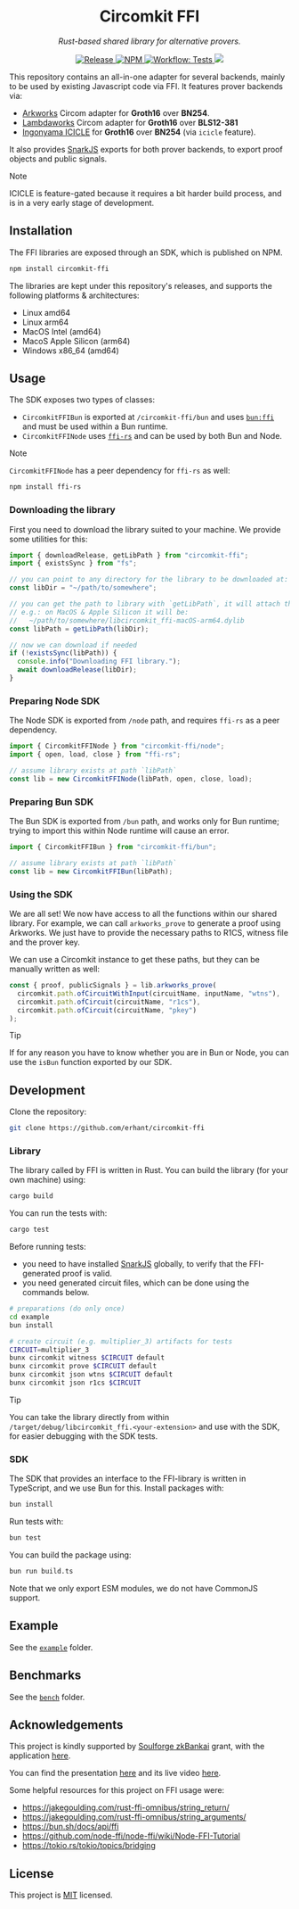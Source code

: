 <p align="center">
  <h1 align="center">
    Circomkit FFI
  </h1>
  <p align="center"><i>Rust-based shared library for alternative provers.</i></p>
</p>

<p align="center">
  <a href="https://github.com/erhant/circomkit-ffi/releases/latest" target="_blank">
    <img alt="Release" src="https://img.shields.io/github/v/release/erhant/circomkit-ffi?logo=github&label=lib">
  </a>
  <a href="https://www.npmjs.com/package/circomkit-ffi" target="_blank">
      <img alt="NPM" src="https://img.shields.io/npm/v/circomkit-ffi?logo=npm&color=CB3837&label=sdk">
  </a>
  <a href="./.github/workflows/test-lib.yml" target="_blank">
      <img alt="Workflow: Tests" src="https://github.com/erhant/circomkit-ffi/actions/workflows/test-lib.yaml/badge.svg?branch=main">
  </a>
  <a href="https://opensource.org/licenses/MIT" target="_blank">
      <img src="https://img.shields.io/badge/license-MIT-blue.svg">
  </a>
</p>

This repository contains an all-in-one adapter for several backends, mainly to be used by existing Javascript code via FFI. It features prover backends via:

- [Arkworks](https://github.com/arkworks-rs/circom-compat) Circom adapter for **Groth16** over **BN254**.
- [Lambdaworks](https://github.com/lambdaclass/lambdaworks/tree/main/provers/groth16/circom-adapter) Circom adapter for **Groth16** over **BLS12-381**
- [Ingonyama ICICLE](https://github.com/ingonyama-zk/icicle-snark) for **Groth16** over **BN254** (via `icicle` feature).

It also provides [SnarkJS](https://github.com/iden3/snarkjs) exports for both prover backends, to export proof objects and public signals.

> [!NOTE]
>
> ICICLE is feature-gated because it requires a bit harder build process, and is in a very early stage of development.

## Installation

The FFI libraries are exposed through an SDK, which is published on NPM.

```sh
npm install circomkit-ffi
```

The libraries are kept under this repository's releases, and supports the following platforms & architectures:

- Linux amd64
- Linux arm64
- MacOS Intel (amd64)
- MacoS Apple Silicon (arm64)
- Windows x86_64 (amd64)

## Usage

The SDK exposes two types of classes:

- `CircomkitFFIBun` is exported at `/circomkit-ffi/bun` and uses [`bun:ffi`](https://bun.sh/docs/api/ffi) and must be used within a Bun runtime.
- `CircomkitFFINode` uses [`ffi-rs`](https://github.com/zhangyuang/node-ffi-rs/) and can be used by both Bun and Node.

> [!NOTE]
>
> `CircomkitFFINode` has a peer dependency for `ffi-rs` as well:
>
> ```sh
> npm install ffi-rs
> ```

### Downloading the library

First you need to download the library suited to your machine. We provide some utilities for this:

```ts
import { downloadRelease, getLibPath } from "circomkit-ffi";
import { existsSync } from "fs";

// you can point to any directory for the library to be downloaded at:
const libDir = "~/path/to/somewhere";

// you can get the path to library with `getLibPath`, it will attach the machine information to the file,
// e.g.: on MacOS & Apple Silicon it will be:
//   ~/path/to/somewhere/libcircomkit_ffi-macOS-arm64.dylib
const libPath = getLibPath(libDir);

// now we can download if needed
if (!existsSync(libPath)) {
  console.info("Downloading FFI library.");
  await downloadRelease(libDir);
}
```

### Preparing Node SDK

The Node SDK is exported from `/node` path, and requires `ffi-rs` as a peer dependency.

```ts
import { CircomkitFFINode } from "circomkit-ffi/node";
import { open, load, close } from "ffi-rs";

// assume library exists at path `libPath`
const lib = new CircomkitFFINode(libPath, open, close, load);
```

### Preparing Bun SDK

The Bun SDK is exported from `/bun` path, and works only for Bun runtime; trying to import this within Node runtime will cause an error.

```ts
import { CircomkitFFIBun } from "circomkit-ffi/bun";

// assume library exists at path `libPath`
const lib = new CircomkitFFIBun(libPath);
```

### Using the SDK

We are all set! We now have access to all the functions within our shared library. For example, we can call `arkworks_prove` to generate a proof using Arkworks. We just have to provide the necessary paths to R1CS, witness file and the prover key.

We can use a Circomkit instance to get these paths, but they can be manually written as well:

```ts
const { proof, publicSignals } = lib.arkworks_prove(
  circomkit.path.ofCircuitWithInput(circuitName, inputName, "wtns"),
  circomkit.path.ofCircuit(circuitName, "r1cs"),
  circomkit.path.ofCircuit(circuitName, "pkey")
);
```

> [!TIP]
>
> If for any reason you have to know whether you are in Bun or Node, you can use the `isBun` function exported by our SDK.

## Development

Clone the repository:

```sh
git clone https://github.com/erhant/circomkit-ffi
```

### Library

The library called by FFI is written in Rust. You can build the library (for your own machine) using:

```sh
cargo build
```

You can run the tests with:

```sh
cargo test
```

Before running tests:

- you need to have installed [SnarkJS](https://github.com/iden3/snarkjs) globally, to verify that the FFI-generated proof is valid.
- you need generated circuit files, which can be done using the commands below.

```sh
# preparations (do only once)
cd example
bun install

# create circuit (e.g. multiplier_3) artifacts for tests
CIRCUIT=multiplier_3
bunx circomkit witness $CIRCUIT default
bunx circomkit prove $CIRCUIT default
bunx circomkit json wtns $CIRCUIT default
bunx circomkit json r1cs $CIRCUIT
```

> [!TIP]
>
> You can take the library directly from within `/target/debug/libcircomkit_ffi.<your-extension>` and use with the SDK, for easier debugging with the SDK tests.

### SDK

The SDK that provides an interface to the FFI-library is written in TypeScript, and we use Bun for this. Install packages with:

```sh
bun install
```

Run tests with:

```sh
bun test
```

You can build the package using:

```sh
bun run build.ts
```

Note that we only export ESM modules, we do not have CommonJS support.

## Example

See the [`example`](./example/) folder.

## Benchmarks

See the [`bench`](./bench/) folder.

## Acknowledgements

This project is kindly supported by [Soulforge zkBankai](https://soulforge.zkbankai.com/) grant, with the application [here](https://github.com/zk-bankai/soulforge/blob/main/applications/circomkit-bunffi.md).

You can find the presentation [here](./example/presentation.pdf) and its live video [here](https://youtu.be/uJjhsrP15L0).

Some helpful resources for this project on FFI usage were:

- <https://jakegoulding.com/rust-ffi-omnibus/string_return/>
- <https://jakegoulding.com/rust-ffi-omnibus/string_arguments/>
- <https://bun.sh/docs/api/ffi>
- <https://github.com/node-ffi/node-ffi/wiki/Node-FFI-Tutorial>
- <https://tokio.rs/tokio/topics/bridging>

## License

This project is [MIT](./LICENSE) licensed.
